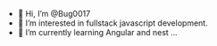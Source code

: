 - 👋 Hi, I’m @Bug0017
- 👀 I’m interested in fullstack javascript development.
- 🌱 I’m currently learning Angular and nest ...


<!---
Bug0017/Bug0017 is a ✨ special ✨ repository because its `README.md` (this file) appears on your GitHub profile.
You can click the Preview link to take a look at your changes.
--->
